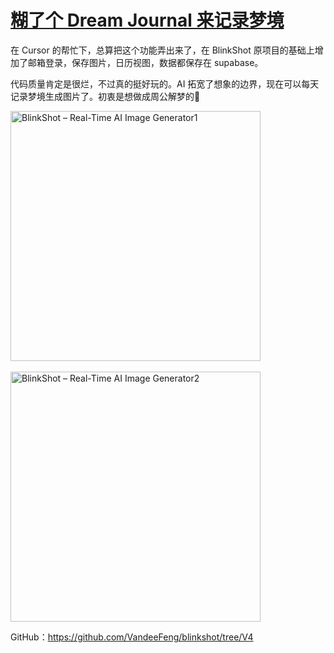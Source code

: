 # [糊了个 Dream Journal 来记录梦境](https://github.com/VandeeFeng/gitmemo/issues/13)

在 Cursor 的帮忙下，总算把这个功能弄出来了，在 BlinkShot 原项目的基础上增加了邮箱登录，保存图片，日历视图，数据都保存在 supabase。

代码质量肯定是很烂，不过真的挺好玩的。AI 拓宽了想象的边界，现在可以每天记录梦境生成图片了。初衷是想做成周公解梦的🤣
<!--more-->
<img width="400" alt="BlinkShot – Real-Time AI Image Generator1" src="https://github.com/user-attachments/assets/4e1e94e8-f106-4f3b-815e-a9d94093b430">
<br>
<br>
<img width="400" alt="BlinkShot – Real-Time AI Image Generator2" src="https://github.com/user-attachments/assets/fd27e34d-a931-421c-8b50-0ea62ee8406a">

GitHub：<https://github.com/VandeeFeng/blinkshot/tree/V4>


